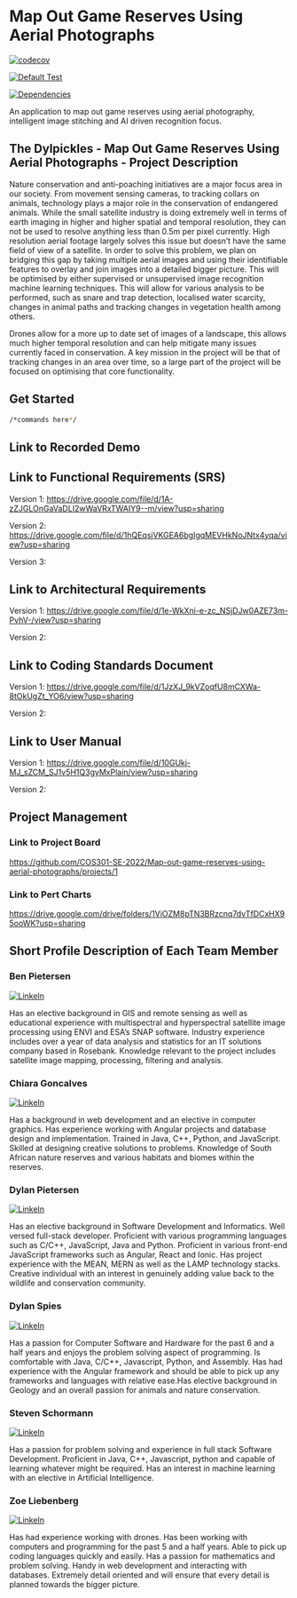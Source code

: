 # Map Out Game Reserves Using Aerial Photographs

[![codecov](https://codecov.io/gh/COS301-SE-2022/Map-out-game-reserves-using-aerial-photographs/branch/develop/graph/badge.svg?token=G5PT5BHCO4)](https://codecov.io/gh/COS301-SE-2022/Map-out-game-reserves-using-aerial-photographs)

[![Default Test](https://github.com/COS301-SE-2022/Map-out-game-reserves-using-aerial-photographs/actions/workflows/nxtest.yml/badge.svg)](https://github.com/COS301-SE-2022/Map-out-game-reserves-using-aerial-photographs/actions/workflows/nxtest.yml)

[![Dependencies](https://img.shields.io/librariesio/github/COS301-SE-2022/Map-out-game-reserves-using-aerial-photographs)](https://libraries.io/github/COS301-SE-2022/Map-out-game-reserves-using-aerial-photographs)
<!-- [![Issues](https://img.shields.io/github/issues/COS301-SE-2022/Map-out-game-reserves-using-aerial-photographs)](https://github.com/COS301-SE-2022/Map-out-game-reserves-using-aerial-photographs/issues) -->

An application to map out game reserves using aerial photography, intelligent image stitching and AI driven recognition focus.

## The Dylpickles - Map Out Game Reserves Using Aerial Photographs - Project Description
Nature conservation and anti-poaching initiatives are a major focus area in our society. From movement sensing cameras, to tracking collars on animals, technology plays a major role in the conservation of endangered animals.
While the small satellite industry is doing extremely well in terms of earth imaging in higher and higher spatial and temporal resolution, they can not be used to resolve anything less than 0.5m per pixel currently. High resolution aerial footage largely solves this issue but doesn’t have the same field of view of a satellite. 
In order to solve this problem, we plan on bridging this gap by taking multiple aerial images and using their identifiable features to overlay and join images into a detailed bigger picture. This will be optimised by either supervised or unsupervised image recognition machine learning techniques. This will allow for various analysis to be performed, such as snare and trap detection, localised water scarcity, changes in animal paths and tracking changes in vegetation health among others.

Drones allow for a more up to date set of images of a landscape, this allows much higher temporal resolution and can help mitigate many issues currently faced in conservation. A key mission in the project will be that of tracking changes in an area over time, so a large part of the project will be focused on optimising that core functionality. 

## Get Started

```sh
/*commands here*/
```

## Link to Recorded Demo

## Link to Functional Requirements (SRS)
Version 1: https://drive.google.com/file/d/1A-zZJGLOnGaVaDLI2wWaVRxTWAIY9--m/view?usp=sharing

Version 2: https://drive.google.com/file/d/1hQEqsjVKGEA6bgIgqMEVHkNoJNtx4yqa/view?usp=sharing

Version 3: 

## Link to Architectural Requirements
Version 1: https://drive.google.com/file/d/1e-WkXni-e-zc_NSjDJw0AZE73m-PvhV-/view?usp=sharing

Version 2: 

## Link to Coding Standards Document
Version 1: https://drive.google.com/file/d/1JzXJ_9kVZoqfU8mCXWa-8tOkUgZt_YO6/view?usp=sharing

Version 2:

## Link to User Manual
Version 1: https://drive.google.com/file/d/10GUkj-MJ_sZCM_SJ1v5H1Q3gyMxPlain/view?usp=sharing

Version 2:

## Project Management
### Link to Project Board
https://github.com/COS301-SE-2022/Map-out-game-reserves-using-aerial-photographs/projects/1 

### Link to Pert Charts
https://drive.google.com/drive/folders/1ViOZM8pTN3BRzcnq7dvTfDCxHX95ooWK?usp=sharing

## Short Profile Description of Each Team Member
### Ben Pietersen

[![LinkeIn](https://img.shields.io/badge/LinkedIn-0077B5?style=for-the-badge&logo=linkedin&logoColor=white)](https://www.linkedin.com/in/ben-pietersen-6a775713b/)

Has an elective background in GIS and remote sensing as well as educational experience with multispectral
and hyperspectral satellite image processing using ENVI and ESA’s SNAP software. Industry experience
includes over a year of data analysis and statistics for an IT solutions company based in Rosebank.
Knowledge relevant to the project includes satellite image mapping, processing, filtering and analysis.
### Chiara Goncalves

[![LinkeIn](https://img.shields.io/badge/LinkedIn-0077B5?style=for-the-badge&logo=linkedin&logoColor=white)](https://www.linkedin.com/in/chiara-goncalves-a1771223a/)

Has a background in web development and an elective in computer graphics. Has experience working with
Angular projects and database design and implementation. Trained in Java, C++, Python, and JavaScript.
Skilled at designing creative solutions to problems. Knowledge of South African nature reserves and
various habitats and biomes within the reserves.
### Dylan Pietersen

[![LinkeIn](https://img.shields.io/badge/LinkedIn-0077B5?style=for-the-badge&logo=linkedin&logoColor=white)](https://www.linkedin.com/in/dylan-pietersen-84462a174/)

Has an elective background in Software Development and Informatics. Well versed full-stack developer.
Proficient with various programming languages such as C/C++, JavaScript, Java and Python. Proficient in
various front-end JavaScript frameworks such as Angular, React and Ionic. Has project experience with the
MEAN, MERN as well as the LAMP technology stacks. Creative individual with an interest in genuinely
adding value back to the wildlife and conservation community.
### Dylan Spies

[![LinkeIn](https://img.shields.io/badge/LinkedIn-0077B5?style=for-the-badge&logo=linkedin&logoColor=white)](https://www.linkedin.com/in/dylan-spies-0a257722b/)

Has a passion for Computer Software and Hardware for the past 6 and a half years and enjoys the problem
solving aspect of programming. Is comfortable with Java, C/C++, Javascript, Python, and Assembly. Has had
experience with the Angular framework and should be able to pick up any frameworks and languages with
relative ease.Has elective background in Geology and an overall passion for animals and nature
conservation.
### Steven Schormann

[![LinkeIn](https://img.shields.io/badge/LinkedIn-0077B5?style=for-the-badge&logo=linkedin&logoColor=white)](https://www.linkedin.com/in/steven-schormann-385208205/)

Has a passion for problem solving and experience in full stack Software Development. Proficient in Java,
C++, Javascript, python and capable of learning whatever might be required. Has an interest in machine
learning with an elective in Artificial Intelligence.
### Zoe Liebenberg

[![LinkeIn](https://img.shields.io/badge/LinkedIn-0077B5?style=for-the-badge&logo=linkedin&logoColor=white)](https://www.linkedin.com/in/zoe-liebenberg-3ba6a623a)

Has had experience working with drones. Has been working with computers and programming for the
past 5 and a half years. Able to pick up coding languages quickly and easily. Has a passion for mathematics
and problem solving. Handy in web development and interacting with databases. Extremely detail oriented
and will ensure that every detail is planned towards the bigger picture.
